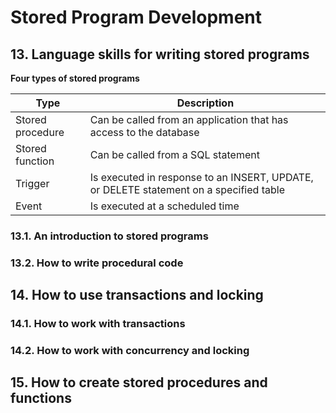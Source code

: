 # Stored Program Development

## 13. Language skills for writing stored programs

**Four types of stored programs**

|Type|Description|
|-|-|
|Stored procedure|Can be called from an application that has access to the database|
|Stored function|Can be called from a SQL statement|
|Trigger|Is executed in response to an INSERT, UPDATE, or DELETE statement on a specified table|
|Event|Is executed at a scheduled time|


### 13.1. An introduction to stored programs

### 13.2. How to write procedural code

## 14. How to use transactions and locking

### 14.1. How to work with transactions

### 14.2. How to work with concurrency and locking

## 15. How to create stored procedures and functions

### 